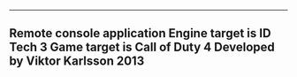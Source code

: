 ---------
Remote console application 
Engine target is ID Tech 3 
Game target is Call of Duty 4
Developed by Viktor Karlsson 2013
---------
